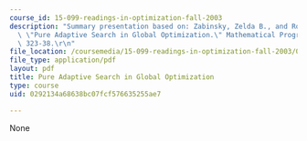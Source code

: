 ```yaml
---
course_id: 15-099-readings-in-optimization-fall-2003
description: "Summary presentation based on: Zabinsky, Zelda B., and Robert L. Smith.\
  \ \"Pure Adaptive Search in Global Optimization.\" Mathematical Programming 55 (1992):\
  \ 323-38.\r\n"
file_location: /coursemedia/15-099-readings-in-optimization-fall-2003/0292134a68638bc07fcf576635255ae7_ses6_zabinsky1.pdf
file_type: application/pdf
layout: pdf
title: Pure Adaptive Search in Global Optimization
type: course
uid: 0292134a68638bc07fcf576635255ae7

---
```

None
